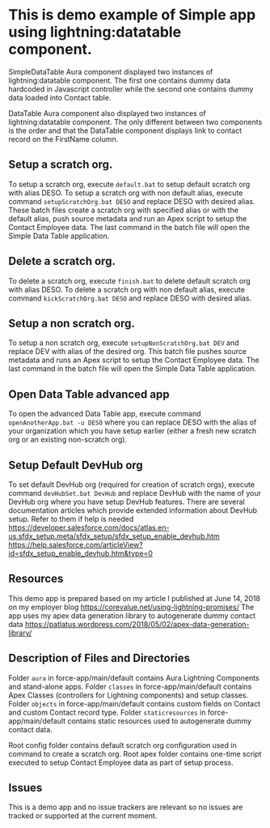 # This is demo example of Simple app using lightning:datatable component.
SimpleDataTable Aura component displayed two instances of lightning:datatable component.
The first one contains dummy data hardcoded in Javascript controller while the second one contains dummy data loaded into Contact table.

DataTable Aura component also displayed two instances of lightning:datatable component.
The only different between two components is the order and that the DataTable component displays link to contact record on the FirstName column.

## Setup a scratch org.
To setup a scratch org, execute `default.bat` to setup default scratch org with alias DESO.
To setup a scratch org with non default alias, execute command `setupScratchOrg.bat DESO` and replace DESO with desired alias.
These batch files create a scratch org with specified alias or with the default alias, push source metadata and run an Apex script to setup the Contact Employee data.
The last command in the batch file will open the Simple Data Table application.

## Delete a scratch org.
To delete a scratch org, execute `finish.bat` to delete default scratch org with alias DESO.
To delete a scratch org with non default alias, execute command `kickScratchOrg.bat DESO` and replace DESO with desired alias.

## Setup a non scratch org.
To setup a non scratch org, execute `setupNonScratchOrg.bat DEV` and replace DEV with alias of the desired org.
This batch file pushes source metadata and runs an Apex script to setup the Contact Employee data.
The last command in the batch file will open the Simple Data Table application.

## Open Data Table advanced app
To open the advanced Data Table app, execute command `openAnotherApp.bat -u DESO` where you can replace DESO with the alias of your organization which you have setup earlier (either a fresh new scratch org or an existing non-scratch org).

## Setup Default DevHub org
To set default DevHub org (required for creation of scratch orgs), execute command `devHubSet.bat DevHub` and replace DevHub with the name of your DevHub org where you have setup DevHub features.
There are several documentation articles which provide extended information about DevHub setup. Refer to them if help is needed
https://developer.salesforce.com/docs/atlas.en-us.sfdx_setup.meta/sfdx_setup/sfdx_setup_enable_devhub.htm
https://help.salesforce.com/articleView?id=sfdx_setup_enable_devhub.htm&type=0

## Resources
This demo app is prepared based on my article I published at June 14, 2018 on my employer blog https://corevalue.net/using-lightning-promises/
The app uses my apex data generation library to autogenerate dummy contact data https://patlatus.wordpress.com/2018/05/02/apex-data-generation-library/

## Description of Files and Directories
Folder `aura` in force-app/main/default contains Aura Lightning Components and stand-alone apps.
Folder `classes` in force-app/main/default contains Apex Classes (controllers for Lightning components) and setup classes.
Folder `objects` in force-app/main/default contains custom fields on Contact and custom Contact record type.
Folder `staticresources` in force-app/main/default contains static resources used to autogenerate dummy contact data.

Root config folder contains default scratch org configuration used in command to create a scratch org.
Root apex folder contains one-time script executed to setup Contact Employee data as part of setup process.

## Issues
This is a demo app and no issue trackers are relevant so no issues are tracked or supported at the current moment.
